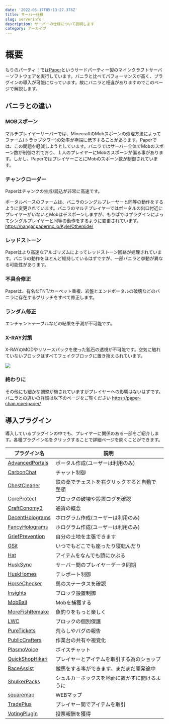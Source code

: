 ```yaml
---
date: '2022-05-17T05:13:27.376Z'
title: サーバー仕様
slug: serverinfo
description: サーバーの仕様について説明します
category: アーカイブ
---
```

# 概要

もりのパーティ！では[Paper](https://papermc.io/)というサードパーティー製のマインクラフトサーバーソフトウェアを実行しています。バニラと比べてパフォーマンスが高く、プラグインの導入が可能になっています。故にバニラと相違がありますのでこのページで解説します。

## バニラとの違い

### MOBスポーン

マルチプレイヤーサーバーでは、MinecraftのMobスポーンの処理方法によってファーム(トラップタワー)の効率が極端に低下することがあります。Paperでは、この問題を軽減しようとしています。バニラではサーバー全体でMobのスポーン数が制御されており、１人のプレイヤーにMobのスポーンが偏る事があります。しかし、PaperではプレイヤーごとにMobのスポーン数が制御されています。

### チャンクローダー

Paperはチャンクの生成/読込が非常に高速です。

ポータルベースのファームは、バニラのシングルプレーヤーと同等の動作をするように変更されています。バニラのマルチプレイヤーではポータルの出口付近にプレイヤーがいないとMobはデスポーンしますが、もりぱではプラグインによってシングルプレイヤーと同等の動作をするように変更されています。
https://hangar.papermc.io/Kyle/Otherside/

### レッドストーン

Paperはより高速なアルゴリズムによってレッドストーン回路が処理されています。バニラの動作をほとんど維持しているはずですが、一部バニラと挙動が異なる可能性があります。

### 不具合修正

Paperは、有名なTNT/カーペット重複、岩盤とエンドポータルの破壊などのバニラに存在するグリッチをすべて修正します。

### ランダム修正

エンチャントテーブルなどの結果を予測が不可能です。

### X-RAY対策

X-RAYのMODやリソースパックを使った鉱石の透視が不可能です。空気に触れていないブロックはすべてフェイクブロックに置き換えられています。

<!--StartFragment-->

![](https://cdn.discordapp.com/attachments/576354121142108170/1209240770691862549/2024-02-20_05.44.19.png?ex=65ef6eba&is=65dcf9ba&hm=8dd3e722ca401acb2e29a2d219226ccd5d8ee1d49032ae21140ac85f37794260&)

<!--EndFragment-->

### 終わりに

その他にも細かな調整が施されていますがプレイヤーへの影響はないはずです。
バニラとの違いの詳細は以下のページをご覧ください
https://paper-chan.moe/paper/

## 導入プラグイン

導入しているプラグインの中でも、プレイヤーに関係のある一部をご紹介します。各種プラグイン名をクリックすることで詳細ページを開くことができます。

| プラグイン名                                                                                                                                       | 説明                      |
| -------------------------------------------------------------------------------------------------------------------------------------------- | ----------------------- |
| [AdvancedPortals](https://modrinth.com/plugin/advanced-portals)                                                                              | ポータル作成(ユーザーは利用のみ)       |
| [CarbonChat](https://modrinth.com/plugin/carbon)                                                                                             | チャット制御                  |
| [ChestCleaner](https://www.spigotmc.org/resources/chestcleaner-sorting-plugin-api.40313/)                                                    | 鉄の桑でチェストを右クリックすると自動で整頓  |
| [CoreProtect](https://docs.coreprotect.net/)                                                                                                 | ブロックの破壊や設置ログを確認         |
| [CraftConomy3](https://github.com/pavog/craftconomy3)                                                                                        | 通貨の概念                   |
| [DecentHolograms](https://wiki.decentholograms.eu/)                                                                                          | ホログラム作成(ユーザーは利用のみ)      |
| [FancyHolograms](https://fancymcplugins.github.io/docs/fancyholograms.html)                                                                  | ホログラム作成(ユーザーは利用のみ)      |
| [GriefPrevention](https://docs.griefprevention.com/)                                                                                         | 自分の土地を主張できます            |
| [GSit](https://www.spigotmc.org/resources/gsit-modern-sit-seat-and-chair-lay-and-crawl-plugin-1-13-1-20-4.62325/)                            | いつでもどこでも座ったり寝転んだり       |
| [Hat](https://www.spigotmc.org/resources/hat.33980/)                                                                                         | アイテムをなんでも頭にかぶる          |
| [HuskSync](https://william278.net/project/husksync)                                                                                          | サーバー間のプレイヤーデータ同期        |
| [HuskHomes](https://william278.net/project/huskhomes)                                                                                        | テレポート制御                 |
| [HorseChecker](https://github.com/tyonakaisan/HorseChecker-v2)                                                                               | 馬のステータスを確認              |
| [Insights](https://www.spigotmc.org/resources/insights-super-configurable-region-limits-asynchronous-scans-1-19-2.56489/)                    | ブロック設置制御                |
| [MobBall](https://github.com/NamiUni/MobBall)                                                                                                | Mobを捕獲する                |
| [MoreFishRemake](https://github.com/NamiUni/MoreFishRemake-WIP)                                                                              | 魚釣りをもっと楽しく              |
| [LWC](https://www.spigotmc.org/resources/lwc-extended.69551/)                                                                                | ブロックの個別保護               |
| [PureTickets](https://github.com/broccolai/tickets/wiki)                                                                                     | 荒らしやバグの報告               |
| [PublicCrafters](https://github.com/BananaPuncher714/PublicCrafters)                                                                         | 作業台の共有や視覚化              |
| [PlasmoVoice](https://plasmovoice.com/)                                                                                                      | ボイスチャット                 |
| [QuickShopHikari](https://ghost-chu.github.io/QuickShop-Hikari-Documents/)                                                                   | プレイヤーとアイテムを取引する為のショップ   |
| [RaceAssist](<>)                                                                                                                             | 競馬をする事ができます。まだまだ開発途中    |
| [ShulkerPacks](https://www.spigotmc.org/resources/shulker-backpacks-1-13-1-19.67466/)                                                        | シュルカーボックスを地面に置かずに開けるように |
| [squaremap](https://modrinth.com/plugin/squaremap)                                                                                           | WEBマップ                  |
| [TradePlus](https://www.spigotmc.org/resources/trade-%E2%9C%B1-trade-items-money-tokens-protection-blocks-and-more-in-an-elegant-gui.23138/) | プレイヤー間でアイテムを取引          |
| [VotingPlugin](https://github.com/BenCodez/VotingPlugin/wiki)                                                                                | 投票報酬を獲得                 |
